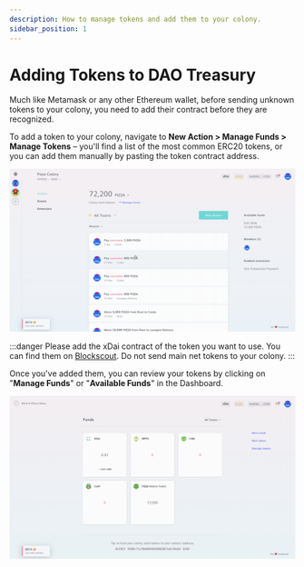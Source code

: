 ```yaml
---
description: How to manage tokens and add them to your colony.
sidebar_position: 1
---
```


# Adding Tokens to DAO Treasury

Much like Metamask or any other Ethereum wallet, before sending unknown tokens to your colony, you need to add their contract before they are recognized.

To add a token to your colony, navigate to **New Action > Manage Funds > Manage Tokens** – you'll find a list of the most common ERC20 tokens, or you can add them manually by pasting the token contract address.

![Adding tokens to your colony.](../assets/ManageTokens.gif)

:::danger
Please add the xDai contract of the token you want to use. You can find them on [Blockscout](https://blockscout.com/poa/xdai/). Do not send main net tokens to your colony.
:::

Once you've added them, you can review your tokens by clicking on "**Manage Funds**" or "**Available Funds**" in the Dashboard.

![](../assets/123.png)
